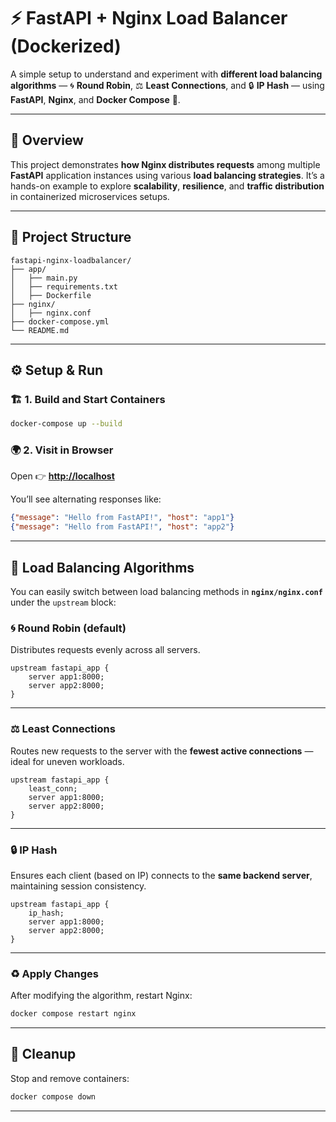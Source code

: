 

# ⚡ FastAPI + Nginx Load Balancer (Dockerized)

A simple setup to understand and experiment with **different load balancing algorithms** — 🌀 **Round Robin**, ⚖️ **Least Connections**, and 🔒 **IP Hash** — using **FastAPI**, **Nginx**, and **Docker Compose** 🐳.

---

## 🧠 Overview

This project demonstrates **how Nginx distributes requests** among multiple **FastAPI** application instances using various **load balancing strategies**.
It’s a hands-on example to explore **scalability**, **resilience**, and **traffic distribution** in containerized microservices setups.

---

## 📁 Project Structure

```
fastapi-nginx-loadbalancer/
├── app/
│   ├── main.py
│   ├── requirements.txt
│   ├── Dockerfile
├── nginx/
│   ├── nginx.conf
├── docker-compose.yml
└── README.md
```

---

## ⚙️ Setup & Run

### 🏗️ 1. Build and Start Containers

```bash
docker-compose up --build
```

### 🌍 2. Visit in Browser

Open 👉 **[http://localhost](http://localhost)**

You’ll see alternating responses like:

```json
{"message": "Hello from FastAPI!", "host": "app1"}
{"message": "Hello from FastAPI!", "host": "app2"}
```

---

## 🔁 Load Balancing Algorithms

You can easily switch between load balancing methods in **`nginx/nginx.conf`** under the `upstream` block:

### 🌀 Round Robin (default)

Distributes requests evenly across all servers.

```nginx
upstream fastapi_app {
    server app1:8000;
    server app2:8000;
}
```

---

### ⚖️ Least Connections

Routes new requests to the server with the **fewest active connections** — ideal for uneven workloads.

```nginx
upstream fastapi_app {
    least_conn;
    server app1:8000;
    server app2:8000;
}
```

---

### 🔒 IP Hash

Ensures each client (based on IP) connects to the **same backend server**, maintaining session consistency.

```nginx
upstream fastapi_app {
    ip_hash;
    server app1:8000;
    server app2:8000;
}
```

---

### ♻️ Apply Changes

After modifying the algorithm, restart Nginx:

```bash
docker compose restart nginx
```

---

## 🧹 Cleanup

Stop and remove containers:

```bash
docker compose down
```

---
